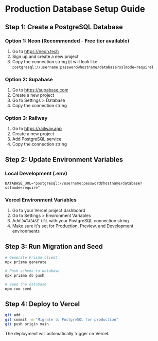 # Production Database Setup Guide

## Step 1: Create a PostgreSQL Database

### Option 1: Neon (Recommended - Free tier available)
1. Go to https://neon.tech
2. Sign up and create a new project
3. Copy the connection string (it will look like: `postgresql://username:password@hostname/database?sslmode=require`)

### Option 2: Supabase
1. Go to https://supabase.com
2. Create a new project
3. Go to Settings > Database
4. Copy the connection string

### Option 3: Railway
1. Go to https://railway.app
2. Create a new project
3. Add PostgreSQL service
4. Copy the connection string

## Step 2: Update Environment Variables

### Local Development (.env)
```
DATABASE_URL="postgresql://username:password@hostname/database?sslmode=require"
```

### Vercel Environment Variables
1. Go to your Vercel project dashboard
2. Go to Settings > Environment Variables
3. Add `DATABASE_URL` with your PostgreSQL connection string
4. Make sure it's set for Production, Preview, and Development environments

## Step 3: Run Migration and Seed
```bash
# Generate Prisma client
npx prisma generate

# Push schema to database
npx prisma db push

# Seed the database
npm run seed
```

## Step 4: Deploy to Vercel
```bash
git add .
git commit -m "Migrate to PostgreSQL for production"
git push origin main
```

The deployment will automatically trigger on Vercel.
